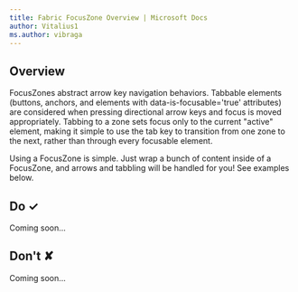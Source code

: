 ```yaml
---
title: Fabric FocusZone Overview | Microsoft Docs
author: Vitalius1
ms.author: vibraga
---
```


## Overview
FocusZones abstract arrow key navigation behaviors. Tabbable elements (buttons, anchors, and elements with data-is-focusable&#x3D;&#39;true&#39; attributes) are considered when pressing directional arrow keys and focus is moved appropriately. Tabbing to a zone sets focus only to the current &quot;active&quot; element, making it simple to use the tab key to transition from one zone to the next, rather than through every focusable element.

Using a FocusZone is simple. Just wrap a bunch of content inside of a FocusZone, and arrows and tabbling will be handled for you! See examples below.



## Do &#10003;
Coming soon...

## Don't &#10008;
Coming soon...